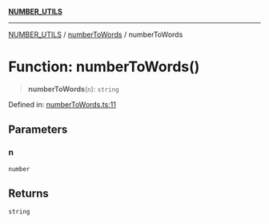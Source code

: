 [**NUMBER_UTILS**](../../README.md)

***

[NUMBER_UTILS](../../README.md) / [numberToWords](../README.md) / numberToWords

# Function: numberToWords()

> **numberToWords**(`n`): `string`

Defined in: [numberToWords.ts:11](https://github.com/dailker/everyutil/blob/c097f0fc92f833ed4a91824bfd902e8ca984c4de/src/number/numberToWords.ts#L11)

## Parameters

### n

`number`

## Returns

`string`
